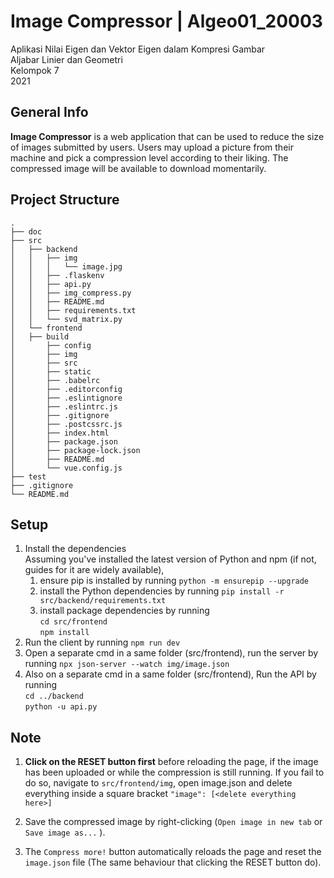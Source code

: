 # Image Compressor | Algeo01_20003
Aplikasi Nilai Eigen dan Vektor Eigen dalam Kompresi Gambar  
Aljabar Linier dan Geometri  
Kelompok 7  
2021

## General Info
**Image Compressor** is a web application that can be used to reduce the size of images 
submitted by users. Users may upload a picture from their machine and pick a compression
level according to their liking. The compressed image will be available to download
momentarily.

## Project Structure
```
.
├── doc
├── src
│   ├── backend
│   │   ├── img
│   │   │   └── image.jpg
│   │   ├── .flaskenv
│   │   ├── api.py
│   │   ├── img_compress.py
│   │   ├── README.md
│   │   ├── requirements.txt
│   │   └── svd_matrix.py
│   └── frontend
│	├── build
│       ├── config
│       ├── img
│       ├── src
│       ├── static
│       ├── .babelrc
│       ├── .editorconfig
│       ├── .eslintignore
│       ├── .eslintrc.js
│       ├── .gitignore
│       ├── .postcssrc.js
│       ├── index.html
│       ├── package.json
│       ├── package-lock.json
│       ├── README.md
│       └── vue.config.js
├── test
├── .gitignore
└── README.md
```

## Setup
1. Install the dependencies  
   Assuming you've installed the latest version of Python and npm (if not, guides for it are widely available),
   1. ensure pip is installed by running `python -m ensurepip --upgrade`
   2. install the Python dependencies by running `pip install -r src/backend/requirements.txt`
   3. install package dependencies by running  
      `cd src/frontend`  
      `npm install`
2. Run the client by running `npm run dev`
3. Open a separate cmd in a same folder (src/frontend), run the server by running `npx json-server --watch img/image.json`
4. Also on a separate cmd in a same folder (src/frontend), Run the API by running  
   `cd ../backend`  
   `python -u api.py`

## Note
1. **Click on the RESET button first** before reloading the page, if the image has been uploaded or while the compression is still running.
   If you fail to do so, navigate to `src/frontend/img`, open image.json and delete everything inside a square bracket
   ```"image": [<delete everything here>]```

2. Save the compressed image by right-clicking (`Open image in new tab` or `Save image as...` ).
3. The `Compress more!` button automatically reloads the page and reset the `image.json` file (The same behaviour that clicking the RESET button do).